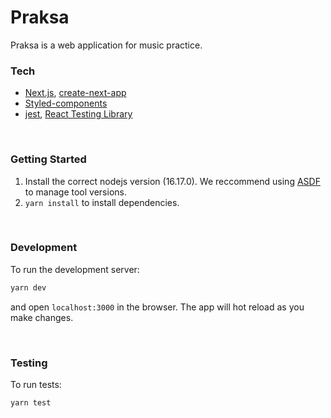 # Praksa

Praksa is a web application for music practice.

### Tech

- [Next.js](https://nextjs.org/), [create-next-app](https://github.com/vercel/next.js/tree/canary/packages/create-next-app)
- [Styled-components](https://styled-components.com/)
- [jest](https://jestjs.io/), [React Testing Library](https://testing-library.com/docs/react-testing-library/intro/)

<br>

### Getting Started

1. Install the correct nodejs version (16.17.0). We reccommend using [ASDF](https://asdf-vm.com/) to manage tool versions.
2. `yarn install` to install dependencies.

<br>

### Development

To run the development server:
  ```bash
 yarn dev
 ```

and open `localhost:3000` in the browser. The app will hot reload as you make changes.

<br>

### Testing

To run tests:

 ```bash
 yarn test
 ```
